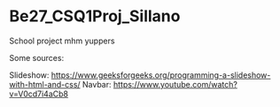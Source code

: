 # Be27_CSQ1Proj_Sillano
School project mhm yuppers

Some sources:

Slideshow: https://www.geeksforgeeks.org/programming-a-slideshow-with-html-and-css/
Navbar: https://www.youtube.com/watch?v=V0cd7i4aCb8
